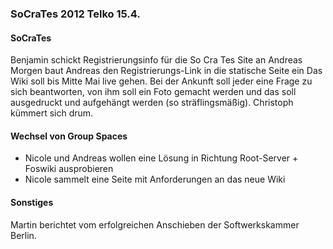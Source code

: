 ### SoCraTes 2012 Telko 15.4.

#### SoCraTes
Benjamin schickt Registrierungsinfo für die So Cra Tes Site an Andreas
Morgen baut Andreas den Registrierungs-Link in die statische Seite ein
Das Wiki soll bis Mitte Mai live gehen.
Bei der Ankunft soll jeder eine Frage zu sich beantworten, von ihm soll ein Foto gemacht werden und das soll ausgedruckt und aufgehängt werden (so sträflingsmäßig).
Christoph kümmert sich drum.
#### Wechsel von Group Spaces
- Nicole und Andreas wollen eine Lösung in Richtung Root-Server + Foswiki ausprobieren
- Nicole sammelt eine Seite mit Anforderungen an das neue Wiki

#### Sonstiges
Martin berichtet vom erfolgreichen Anschieben der Softwerkskammer Berlin.
